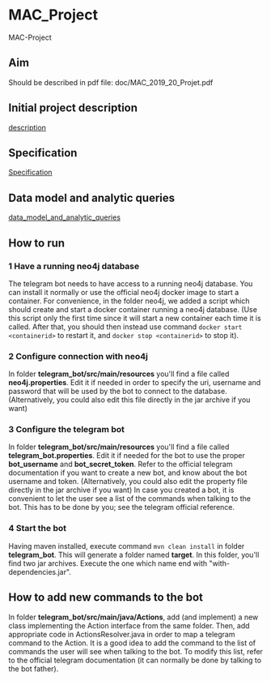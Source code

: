 # MAC_Project
MAC-Project


## Aim
Should be described in pdf file: doc/MAC_2019_20_Projet.pdf

## Initial project description
[description](doc/project_description.md)

## Specification
[Specification](doc/Specification.md)

## Data model and analytic queries
[data_model_and_analytic_queries](doc/data_model_and_analytic_queries.md)

## How to run
### 1 Have a running neo4j database
The telegram bot needs to have access to a running neo4j database. You can install it normally or use the official neo4j docker image to start a container. For convenience, in the folder neo4j, we added a script which should create and start a docker container running a neo4j database. (Use this script only the first time since it will start a new container each time it is called. After that, you should then instead use command ```docker start <containerid>``` to restart it, and ```docker stop <containerid>``` to stop it).
### 2 Configure connection with neo4j
In folder __telegram_bot/src/main/resources__ you'll find a file called __neo4j.properties__. Edit it if needed in order to specify the uri, username and password that will be used by the bot to connect to the database.
(Alternatively, you could also edit this file directly in the jar archive if you want)
### 3 Configure the telegram bot
In folder __telegram_bot/src/main/resources__ you'll find a file called __telegram_bot.properties__. Edit it if needed for the bot to use the proper __bot_username__ and __bot_secret_token__. Refer to the official telegram documentation if you want to create a new bot, and know about the bot username and token.
(Alternatively, you could also edit the property file directly in the jar archive if you want)
In case you created a bot, it is convenient to let the user see a list of the commands when talking to the bot. This has to be done by you; see the telegram official reference.
### 4 Start the bot
Having maven installed, execute command ```mvn clean install``` in folder __telegram_bot__. This will generate a folder named __target__. In this folder, you'll find two jar archives. Execute the one which name end with "with-dependencies.jar".

## How to add new commands to the bot
In folder __telegram_bot/src/main/java/Actions__, add (and implement) a new class implementing the Action interface from the same folder.
Then, add appropriate code in ActionsResolver.java in order to map a telegram command to the Action.
It is a good idea to add the command to the list of commands the user will see when talking to the bot. To modify this list, refer to the official telegram documentation (it can normally be done by talking to the bot father).
